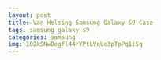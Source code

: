```yaml
---
layout: post
title: Van Helsing Samsung Galaxy S9 Case
tags: samsung galaxy s9
categories: samsung
img: 1O2kSNwDegfl44rYPtLVqLe3pTpPq1i5q
---
```

